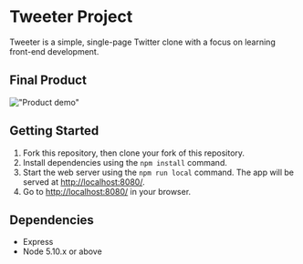 # Tweeter Project

Tweeter is a simple, single-page Twitter clone with a focus on learning front-end development.

## Final Product

!["Product demo"](https://github.com/vwt604/tweeter/blob/master/docs/tweeter-demo.gif)

## Getting Started

1. Fork this repository, then clone your fork of this repository.
2. Install dependencies using the `npm install` command.
3. Start the web server using the `npm run local` command. The app will be served at <http://localhost:8080/>.
4. Go to <http://localhost:8080/> in your browser.

## Dependencies

- Express
- Node 5.10.x or above
